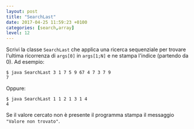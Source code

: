 ```yaml
---
layout: post
title: "SearchLast"
date: 2017-04-25 11:59:23 +0100
categories: [search,array]
level: 12
---
```


Scrivi la classe `SearchLast` che applica una ricerca sequenziale per trovare l'ultima ricorrenza di `args[0]` in `args[1;N]` e ne stampa l'indice (partendo da 0). Ad esempio:

~~~text
$ java SearchLast 3 1 7 5 9 67 4 7 3 7 9
7
~~~

Oppure:

~~~text
$ java SearchLast 1 1 2 1 3 1 4 
4
~~~

Se il valore cercato non è presente il programma stampa il messaggio `"Valore non trovato"`.
